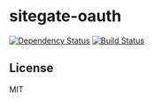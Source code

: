 # sitegate-oauth

[![Dependency Status](https://david-dm.org/sitegate/sitegate-oauth/status.svg?style=flat)](https://david-dm.org/sitegate/sitegate-oauth)
[![Build Status](http://img.shields.io/travis/sitegate/sitegate-oauth.svg?style=flat)](https://travis-ci.org/sitegate/sitegate-oauth)


## License

MIT
